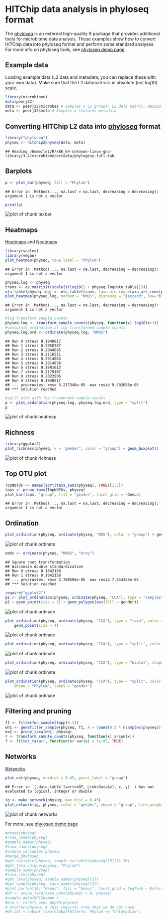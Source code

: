 # HITChip data analysis in phyloseq format

The [phyloseq](https://github.com/joey711/phyloseq) is an external high-quality R package that provides additional tools for microbiome data analysis. These examples show how to convert HITChip data into phyloseq format and perform some standard analyses. For more info on phyloseq tools, see [phyloseq demo page](http://joey711.github.io/phyloseq-demo/).


## Example data

Loading example data (L2 data and metadata; you can replace these with your own data). Make sure that the L2 datamatrix is in absolute (not log10) scale.


```r
library(microbiome)
data(peerj32)
data <- peerj32$microbes # Samples x L2 groups; L2 data matrix; ABSOLUTE scale, not log10
meta <- peerj32$meta # Samples x features metadata
```

## Converting HITChip L2 data into [phyloseq](https://github.com/joey711/phyloseq) format


```r
library("phyloseq")
physeq <- hitchip2physeq(data, meta)
```

```
## Reading /home/lei/R/x86_64-unknown-linux-gnu-library/3.2/microbiome/extdata/phylogeny.full.tab
```

## Barplots


```r
p <- plot_bar(physeq, fill = "Phylum")
```

```
## Error in .Method(..., na.last = na.last, decreasing = decreasing): argument 1 is not a vector
```

```r
print(p)
```

![plot of chunk taxbar](figure/taxbar-1.png) 


## Heatmaps

[Heatmaps](http://joey711.github.io/phyloseq/plot_heatmap-examples) and [Neatmaps](http://www.biomedcentral.com/1471-2105/11/45)


```r
library(scales)
library(vegan)
plot_heatmap(physeq, taxa.label = "Phylum")
```

```
## Error in .Method(..., na.last = na.last, decreasing = decreasing): argument 1 is not a vector
```

```r
physeq.log <- physeq
trans <- as.matrix(t(scale(t(log10(1 + physeq.log@otu_table)))))
otu_table(physeq.log) <- otu_table(trans, taxa_are_rows=taxa_are_rows(physeq))
plot_heatmap(physeq.log, method = "NMDS", distance = "jaccard", low="blue", high="red")
```

```
## Error in .Method(..., na.last = na.last, decreasing = decreasing): argument 1 is not a vector
```

```r
#log transform sample counts
physeq.log <- transform_sample_counts(physeq, function(x) log10(x+1))
#calculate ordination of log transformed sample counts
physeq.log.ord <- ordinate(physeq.log, "NMDS")
```

```
## Run 0 stress 0.1948817 
## Run 1 stress 0.2058787 
## Run 2 stress 0.2044095 
## Run 3 stress 0.2116521 
## Run 4 stress 0.2014883 
## Run 5 stress 0.2014858 
## Run 6 stress 0.1991613 
## Run 7 stress 0.2179107 
## Run 8 stress 0.2022996 
## Run 9 stress 0.1948817 
## ... procrustes: rmse 3.217346e-05  max resid 9.502056e-05 
## *** Solution reached
```

```r
#split plot with log trandormed sample counts
p <- plot_ordination(physeq.log, physeq.log.ord, type = "split")
p
```

![plot of chunk heatmap](figure/heatmap-1.png) 

## Richness


```r
library(ggplot2)
plot_richness(physeq, x = "gender", color = "group") + geom_boxplot()
```

![plot of chunk richness](figure/richness-1.png) 

## Top OTU plot


```r
TopNOTUs <- names(sort(taxa_sums(physeq), TRUE)[1:3])
tops <- prune_taxa(TopNOTUs, physeq)
plot_bar(tops, "group", fill = "gender", facet_grid = ~Genus)
```

```
## Error in .Method(..., na.last = na.last, decreasing = decreasing): argument 1 is not a vector
```

## Ordination


```r
plot_ordination(physeq, ordinate(physeq, "MDS"), color = "group") + geom_point(size = 5)
```

![plot of chunk ordinate](figure/ordinate-1.png) 

```r
nmds <- ordinate(physeq, "NMDS", "bray")
```

```
## Square root transformation
## Wisconsin double standardization
## Run 0 stress 0.1842158 
## Run 1 stress 0.1842158 
## ... procrustes: rmse 2.780596e-05  max resid 7.934335e-05 
## *** Solution reached
```

```r
require("ggplot2")
p2 <- plot_ordination(physeq, ordinate(physeq, "CCA"), type = "samples", color = "gender")
p2 + geom_point(size = 5) + geom_polygon(aes(fill = gender))
```

![plot of chunk ordinate](figure/ordinate-2.png) 

```r
plot_ordination(physeq, ordinate(physeq, "CCA"), type = "taxa", color = "Phylum") + 
    geom_point(size = 4)
```

![plot of chunk ordinate](figure/ordinate-3.png) 

```r
plot_ordination(physeq, ordinate(physeq, "CCA"), type = "split", color = "gender")
```

![plot of chunk ordinate](figure/ordinate-4.png) 

```r
plot_ordination(physeq, ordinate(physeq, "CCA"), type = "biplot", shape = "Phylum")
```

![plot of chunk ordinate](figure/ordinate-5.png) 

```r
plot_ordination(physeq, ordinate(physeq, "CCA"), type = "split", color = "gender", 
    shape = "Phylum", label = "gender")
```

![plot of chunk ordinate](figure/ordinate-6.png) 

## Filtering and pruning


```r
f1 <- filterfun_sample(topp(0.1))
wh1 <- genefilter_sample(physeq, f1, A = round(0.5 * nsamples(physeq)))
ex2 <- prune_taxa(wh1, physeq)
r <- transform_sample_counts(physeq, function(x) x/sum(x))
f <- filter_taxa(r, function(x) var(x) > 1e-05, TRUE)
```

## Networks

[Networks](http://joey711.github.io/phyloseq/plot_network-examples)


```r
plot_net(physeq, maxdist = 0.45, point_label = "group")
```

```
## Error in `[.data.table`(vertexDT, LinksData$v1, x, y): i has not evaluated to logical, integer or double
```

```r
ig <- make_network(physeq, max.dist = 0.45)
plot_network(ig, physeq, color = "gender", shape = "group", line_weight = 0.4, label = NULL)
```

![plot of chunk networks](figure/networks-1.png) 



For more, see [phyloseq demo page](http://joey711.github.io/phyloseq-demo/phyloseq-demo.html)


```r
#ntaxa(physeq)
#rank_names(physeq)
#sample_names(physeq)
#taxa_names(physeq)
#sample_variables(physeq)
#merge_phyloseq
#get_variable(physeq, sample_variables(physeq)[5])[1:10]
#get_taxa_unique(physeq, "Phylum")
#sample_sums(physeq)
#taxa_sums(physeq)
#get_taxa(physeq, sample_names(physeq)[5])
#get_sample(physeq, taxa_names(physeq)[5])
#plot_bar(ent10, "Genus", fill = "Genus", facet_grid = SeqTech ~ Enterotype)
#GP <- prune_taxa(taxa_sums(physeq) > 0, physeq)
#sample_data(GP)$human = ...
#eso <- rarefy_even_depth(physeq)
# UniFrac(physeq) # This requires tree that we do not have
#GP.chl = subset_taxa(GlobalPatterns, Phylum == "Chlamydiae")
```
